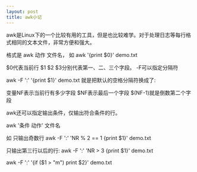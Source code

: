 ```yaml
---
layout: post
title: awk小记
---
```


awk是Linux下的一个比较有用的工具，但是也比较难学。对于处理日志等每行格式相同的文本文件，非常方便和强大。

格式是  awk 动作 文件名， 如 awk '{print $0}' demo.txt

$0代表当前行  $1 $2 $3分别代表第一、二、三个字段。 -F可以指定分隔符

awk -F ':' '{print $1}' demo.txt 就是把默认的空格分隔符换成了:

变量NF表示当前行有多少字段  $NF表示最后一个字段  $(NF-1)就是倒数第二个字段

awk还可以指定输出条件，仅输出符合条件的行。

awk '条件 动作' 文件名

如 只输出奇数行  awk -F ':' 'NR % 2 == 1 {print $1}' demo.txt

只输出第三行以后的行:   awk -F ':' 'NR > 3 {print $1}' demo.txt

awk -F ':' '{if ($1 > "m") print $2}' demo.txt

